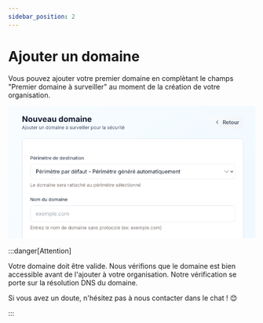 ```yaml
---
sidebar_position: 2
---
```


# Ajouter un domaine

Vous pouvez ajouter votre premier domaine en complètant le champs "Premier domaine à surveiller" au moment de la création de votre organisation.

![Créer une organisation](/img/copernik-add-domain.png)

:::danger[Attention]

Votre domaine doit être valide. Nous vérifions que le domaine est bien accessible avant de l'ajouter à votre organisation. Notre vérification se porte sur la résolution DNS du domaine. 

Si vous avez un doute, n'hésitez pas à nous contacter dans le chat ! 😊

:::